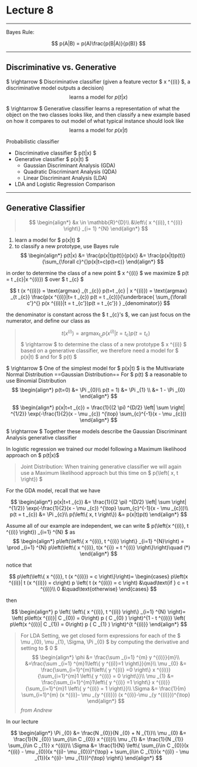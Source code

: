 # Lecture 8

---
Bayes Rule:

$$
p(A|B) = p(A)\frac{p(B|A)}{p(B)}
$$

---

## Discriminative vs. Generative

$ \rightarrow $ Discriminative classifier
(given a feature vector $ x ^{(i)} $, a discriminative model outputs a decision)
$$
\text{learns a model for }  p(t|x)
$$

$ \rightarrow $ Generative classifier
learns a representation of what the object on the two classes looks like, and then classify a new example based on how it compares to out model of what typical instance should look like
$$
\text{learns a model for }  p(x|t)
$$

Probabilistic classifier

- Discriminative classifier $ p(t|x) $
- Generative classifier $ p(x|t) $
  - Gaussian Discriminant Analysis (GDA)
  - Quadratic Discriminant Analysis (QDA)
  - Linear Discriminant Analysis (LDA)
- LDA and Logistic Regression Comparison

---

## Generative Classifier

> $$
> \begin{align*}
> &x \in \mathbb{R}^{D}\\
> &\left\{ x ^{(i)}, t ^{(i)} \right\} _{i= 1} ^{N}
> \end{align*}
> $$

1. learn a model for $ p(x|t) $
2. to classify a new prototype, use Bayes rule
$$
\begin{align*}
p(t|x) &= \frac{p(x|t)p(t)}{p(x)}
&=
\frac{p(x|t)p(t)}{\sum_{\forall c}^{}p(x|t=c)p(t=c)}
\end{align*}
$$

in order to determine the class of a new point $ x ^{(i)} $ we maximize $ p(t = t _{c}|x ^{(i)}) $ over $ t _{c} $

$$
t (x ^{(i)}) = \text{argmax} _{t _{c}} p(t=t _{c} | x ^{(i)}) = \text{argmax} _{t _{c}}
\frac{p(x ^{(i)}|t= t _{c}) p(t = t _{c})}{\underbrace{ \sum_{\forall c'}^{} p(x ^{(i)}|t = t _{c'})p(t = t _{c'}) } _{denominator}}
$$

the denominator is constant across the $ t _{c}'s $, we can just focus on the numerator, and define our class as
> $$
> t (x ^{(i)}) = \text{argmax} _{t _{c}} p(x ^{(i)}| t = t _{c}) p(t = t _{c})
> $$
> $ \rightarrow $ to determine the class of a new prototype $ x ^{(i)} $ based on a generative classifier, we therefore need a model for $ p(x|t) $ and for $ p(t) $

$ \rightarrow $ One of the simplest model for $ p(x|t) $  is the Multivariate Normal Distribution ==Gaussian Distribution==
For $ p(t) $ a reasonable to use Binomial Distribution
$$
\begin{align*}
p(t=0) &= \Pi _{0}\\
p(t = 1) &= \Pi _{1} \\
&= 1 - \Pi _{0}
\end{align*}
$$

$$
\begin{align*}
p(x|t=t _{c}) = \frac{1}{(2 \pi) ^{D/2} \left| \sum \right| ^{1/2}}
\exp(-\frac{1}{2}(x - \mu _{c}) ^{\top} \sum_{c}^{-1}(x - \mu _{c}))
\end{align*}
$$

$ \rightarrow $ Together these models describe the Gaussian Discriminant Analysis generative classifier

In logistic regression we trained our model following a Maximum likelihood approach on $ p(t|x)$

> Joint Distribution:
> When training generative classifier we will again use a Maximum likelihood approach but this time on $ p(\left\{ x, t \right\}) $

For the GDA model, recall that we have

$$
\begin{align*}
p(x|t=t _{c}) &= \frac{1}{(2 \pi) ^{D/2} \left| \sum \right| ^{1/2}}
\exp(-\frac{1}{2}(x - \mu _{c}) ^{\top} \sum_{c}^{-1}(x - \mu _{c}))\\
p(t = t _{c}) &= \Pi _{c}\\
p(\left\{ x, t \right\}) &= p(x|t)p(t)
\end{align*}
$$

Assume all of our example are independent, we can write $ p(\left\{x ^{(i)}, t ^{(i)} \right\}) _{i=1} ^{N} $ as
$$
\begin{align*}
p\left(\left\{ x ^{(i)}, t ^{(i)} \right\} _{i=1} ^{N}\right) =
\prod _{i=1} ^{N} p\left(\left\{ x ^{(i)}, t(x ^{i}) = t ^{(i)} \right\}\right)\quad (*)
\end{align*}
$$

notice that

$$
p\left(\left\{ x ^{(i)}, t (x ^{(i)}) = c \right\}\right)=
\begin{cases}
p\left(x ^{(i)}| t (x ^{(i)}) = c\right)
p \left( t (x ^{(i)}) = c \right) &\quad\text{if } c = t ^{(i)}\\
0 &\quad\text{otherwise}
\end{cases}
$$

then

$$
\begin{align*}
p \left( \left\{ x ^{(i)}, t ^{(i)} \right\} _{i=1} ^{N} \right)=
\left(
 p\left(x ^{(i)}| C _{0}) = 0\right)
 p ( C _{0} )
\right)^{1 - t ^{(i)}}
\left(
 p\left(x ^{(i)}| C _{1}) = 0\right)
 p ( C _{1} )
\right)^{t ^{(i)}}
\end{align*}
$$

> For LDA Setting, we get closed form expressions for each of the $ \mu _{0}, \mu _{1}, \Sigma, \Pi _{0} $ by computing the derivative and setting to $ 0 $
> $$
> \begin{align*}
> \phi &= \frac{\sum _{i=1} ^{m} y ^{(i)}}{m}\\
> &=\frac{\sum _{i=1} ^{m}1\left\{ y ^{(i)}=1 \right\}}{m}\\
> \mu _{0} &=
> \frac{\sum_{i=1}^{m}1\left\{ y ^{(i)} =0 \right\} x ^{(i)}}
> {\sum_{i=1}^{m}1 \left\{ y ^{(i)} = 0 \right\}}\\
> \mu _{1} &=
> \frac{\sum_{i=1}^{m}1\left\{ y ^{(i)} =1 \right\} x ^{(i)}}
> {\sum_{i=1}^{m}1 \left\{ y ^{(i)} = 1 \right\}}\\
> \Sigma &=
> \frac{1}{m} \sum_{i=1}^{m}
> (x ^{(i)}- \mu _{y ^{(i)}})
> (x ^{(i)}-\mu _{y ^{(i)}})^{\top}
> \end{align*}
> $$
> _from Andrew_

In our lecture

$$
\begin{align*}
\Pi _{0} &= \frac{N _{0}}{N _{0} + N _{1}}\\
\mu _{0} &= \frac{1}{N _{0}} \sum_{i\in C _{0}} x ^{(i)}\\
\mu _{1} &= \frac{1}{N _{1}} \sum_{i\in C _{1}} x ^{(i)}\\
\Sigma &= \frac{1}{N}
\left\{
\sum_{i\in C _{0}}(x ^{(i)} - \mu _{0})(x ^{(i)- \mu _{0}})^{\top}
+
\sum_{i\in C _{1}}(x ^{(i)} - \mu _{1})(x ^{(i)- \mu _{1}})^{\top}
\right\}
\end{align*}
$$
